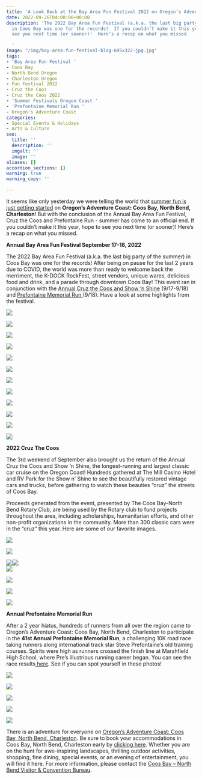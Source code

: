 ```yaml
---
title: 'A Look Back at the Bay Area Fun Festival 2022 on Oregon’s Adventure Coast! '
date: 2022-09-26T04:00:00+00:00
description: 'The 2022 Bay Area Fun Festival (a.k.a. the last big party of the summer)
  in Coos Bay was one for the records!  If you couldn’t make it this year, hope to
  see you next time (or sooner)!  Here’s a recap on what you missed.

  '
image: "/img/bay-area-fun-festival-blog-695x322-jpg.jpg"
tags:
- 'Bay Area Fun Festival '
- Coos Bay
- North Bend Oregon
- Charleston Oregon
- Fun Festival 2022
- Cruz the Coos
- Cruz the Coos 2022
- 'Summer Festivals Oregon Coast '
- 'Prefontaine Memorial Run '
- Oregon's Adventure Coast
categories:
- Special Events & Holidays
- Arts & Culture
seo:
  title: ''
  description: ''
  imgalt: ''
  image: ''
aliases: []
accordion_sections: []
warning: true
warning_copy: ''

---
```

It seems like only yesterday we were telling the world that [summer fun is just getting started](https://www.oregonsadventurecoast.com/blog/summer-fun-is-just-getting-started-on-oregon-s-adventure-coast/) on **Oregon’s Adventure Coast: Coos Bay, North Bend, Charleston**! But with the conclusion of the Annual Bay Area Fun Festival, Cruz the Coos and Prefontaine Run - summer has come to an official end. If you couldn’t make it this year, hope to see you next time (or sooner)! Here’s a recap on what you missed.

**Annual Bay Area Fun Festival September 17-18, 2022**

The 2022 Bay Area Fun Festival (a.k.a. the last big party of the summer) in Coos Bay was one for the records! After being on pause for the last 2 years due to COVID, the world was more than ready to welcome back the merriment, the K-DOCK RockFest, street vendors, unique wares, delicious food and drink, and a parade through downtown Coos Bay! This event ran in conjunction with the [Annual Cruz the Coos and Show ‘n Shine](https://www.oregonsadventurecoast.com/event/annual-cruz-the-coos/) (9/17-9/18) and [Prefontaine Memorial Run ](https://prefontainerun.com/)(9/18). Have a look at some highlights from the festival.

![](/img/bay-area-fun-festival-2022-coos-bay.jpg)

![](/img/bay-area-fun-festival-2022-coos-bay-2.jpg)

![](/img/bay-area-fun-festival-2022-coos-bay-1.jpg)

![](/img/bay-area-fun-festival-2022-1.jpeg)

![](/img/bay-area-fun-festival-2022-2-blog.jpeg)

![](/img/bay-area-fun-festival-2022-3-blog.jpeg)

![](/img/bay-area-fun-festival-2022-4.jpeg)

![](/img/bay-area-fun-festival-2022-5.jpeg)

![](/img/bay-area-fun-festival-2022-6.jpeg)

![](/img/bay-area-fun-festival-2022-7-blog.jpeg)

![](/img/bay-area-fun-festival-2022-8-blog.jpeg)

![](/img/bay-area-fun-festival-2022-9-blog.jpeg)

**2022 Cruz The Coos**

The 3rd weekend of September also brought us the return of the Annual Cruz the Coos and Show ‘n Shine, the longest-running and largest classic car cruise on the Oregon Coast! Hundreds gathered at The Mill Casino Hotel and RV Park for the Show n’ Shine to see the beautifully restored vintage cars and trucks, before gathering to watch these beauties “cruz” the streets of Coos Bay.

Proceeds generated from the event, presented by The Coos Bay-North Bend Rotary Club, are being used by the Rotary club to fund projects throughout the area, including scholarships, humanitarian efforts, and other non-profit organizations in the community. More than 300 classic cars were in the “cruz” this year. Here are some of our favorite images.

![](/img/cruz-the-coos.jpeg)

![](/img/cruz-the-coos-2022-1-blog.jpeg)

![](/img/cruz-the-coos-2022-2.jpeg)![](/img/cruz-the-coos-2022-3-blog.jpeg)  
![](/img/cruz-the-coos-2022-4-blog.jpeg)

![](/img/cruz-the-coos-2022-5-blog.jpeg)

![](/img/cruz-the-coos-2022-6-blog.jpeg)

![](/img/cruz-the-coos-2022-7-blog.jpeg)

**Annual Prefontaine Memorial Run**

After a 2 year hiatus, hundreds of runners from all over the region came to Oregon’s Adventure Coast: Coos Bay, North Bend, Charleston to participate in the **41st Annual Prefontaine Memorial Run**, a challenging 10K road race taking runners along international track star Steve Prefontaine’s old training courses. Spirits were high as runners crossed the finish line at Marshfield High School, where Pre’s illustrious running career began. You can see the race results[ here](https://theworldlink.com/sports/area-residents-win-age-groups-in-prefontaine-memorial-run/article_389815e2-39f0-11ed-8fe0-1bc56017353b.html). See if you can spot yourself in these photos!

![](/img/prefontaine-run-2022-blog.jpeg)

![](/img/prefontaine-memorial-run-2022.jpeg)

![](/img/prefontaine-run-blog.jpeg)

![](/img/prefontaine-run-22-blog.jpeg)

![](/img/pre-memorial-run-blog.jpeg)

There is an adventure for everyone on [Oregon’s Adventure Coast: Coos Bay, North Bend, Charleston](https://oregonsadventurecoast.netlify.com/adventures/). Be sure to book your accommodations in Coos Bay, North Bend, Charleston early by [clicking here](https://www.oregonsadventurecoast.com/lodging/?utm_source=events-march-2022&utm_medium=mailchimp&utm_campaign=+cbnb-newsletter). Whether you are on the hunt for awe-inspiring landscapes, thrilling outdoor activities, shopping, fine dining, special events, or an evening of entertainment, you will find it here. For more information, please contact the [Coos Bay – North Bend Visitor & Convention Bureau](https://oregonsadventurecoast.netlify.com/contact/).